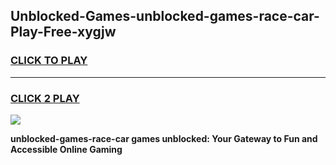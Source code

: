 
## Unblocked-Games-unblocked-games-race-car-Play-Free-xygjw
<h3>
<a href="https://premium76.site?title=unblocked-games-race-car&ref=18A1">CLICK TO PLAY</a></h3>
<hr>

<h3>
<a href="https://premium76.site?title=unblocked-games-race-car&ref=18A1">CLICK 2 PLAY</a>
  
</h3>

<a href="https://premium76.site?title=unblocked-games-race-car&ref=18A1"><img src="https://clearcache.store/games.png"></a>


**unblocked-games-race-car games unblocked: Your Gateway to Fun and Accessible Online Gaming**
